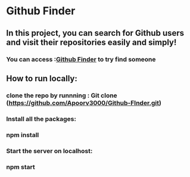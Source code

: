 # Github Finder

<!-- This project was bootstrapped with [Create React App](https://github.com/facebook/create-react-app). -->

## In this project, you can search for Github users and visit their repositories easily and simply!

### You can access :[Github Finder](https://github-finder-sepia-eta.vercel.app/) to try find someone

## How to run locally:

### clone the repo by runnning : Git clone (https://github.com/Apoorv3000/Github-FInder.git)

### Install all the packages:

### npm install

### Start the server on localhost:

### npm start
